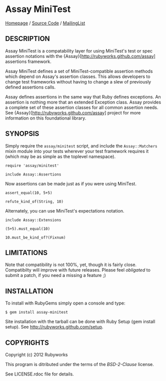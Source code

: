 # Assay MiniTest

[Homepage](http://rubyworks.github.com/assay-minitest) /
[Source Code](http://github.com/rubyworks/assay-minitest) /
[MailingList](http://groups.google.com/group/rubyworks-mailinglist)


## DESCRIPTION

Assay MiniTest is a compatability layer for using MiniTest's test or spec
assertion notations with the {Assay}[http://rubyworks.github.com/assay]
assertions framework.

Assay MiniTest defines a set of MiniTest-compatible assertion methods
which depend on Assay's assertion classes. This allows developers to
change test frameworks without having to change a slew of previously
defined assertions calls.

Assay defines assertions in the same way that Ruby defines exceptions.
An assertion is nothing more that an extended Exception class.
Assay provides a complete set of these assertion classes for all
common assertion needs. See {Assay}[http://rubyworks.github.com/assay]
project for more information on this foundational library.


## SYNOPSIS

Simply require the `assay/minitest` script, and include the `Assay::Matchers`
mixin module into your tests wherever your test framework requires it (which 
may be as simple as the toplevel namespace).

    require 'assay/minitest'

    include Assay::Assertions

Now assertions can be made just as if you were using MiniTest.

    assert_equal(10, 5+5)

    refute_kind_of(String, 10)

Alternately, you can use MiniTest's expectations notation.

    include Assay::Extensions

    (5+5).must_equal(10)

    10.must_be_kind_of?(Fixnum)


## LIMITATIONS

Note that compatibility is not 100%, yet, though it is fairly close.
Compatibilty will improve with future releases. Please feel _obligated_
to submit a patch, if you need a missing a feature ;)


## INSTALLATION

To install with RubyGems simply open a console and type:

    $ gem install assay-minitest

Site installation with the tarball can be done with Ruby Setup
(gem install setup). See http://rubyworks.github.com/setup.


## COPYRIGHTS

Copyright (c) 2012 Rubyworks

This program is ditributed under the terms of the *BSD-2-Clause* license.

See LICENSE.rdoc file for details.

